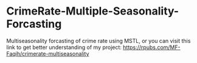 # CrimeRate-Multiple-Seasonality-Forcasting
Multiseasonality forcasting of crime rate using MSTL, or you can visit this link to get better understanding of my project: https://rpubs.com/MF-Faqih/crimerate-multiseasonality
